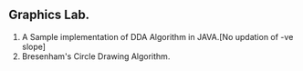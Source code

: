 ## __Graphics Lab.__
1. A Sample implementation of DDA Algorithm in JAVA.[No updation of -ve slope]
2. Bresenham's Circle Drawing Algorithm.
